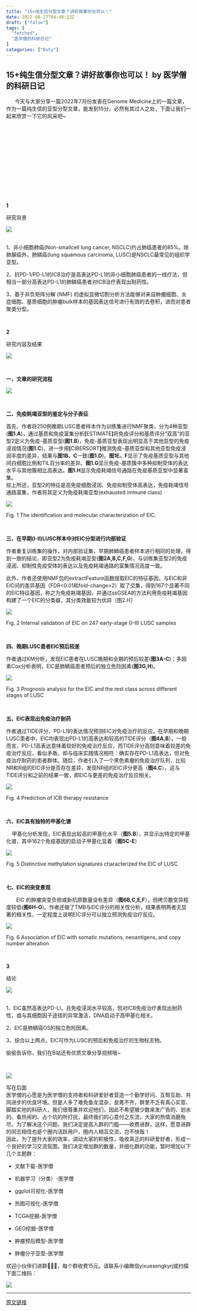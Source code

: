 ```yaml
---
title: "15+纯生信分型文章？讲好故事你也可以！"
date: 2022-08-27T04:40:13Z
draft: ["false"]
tags: [
  "fetched",
  "医学僧的科研日记"
]
categories: ["Duty"]
---
```

15+纯生信分型文章？讲好故事你也可以！ by 医学僧的科研日记
------
<div><p>      今天与大家分享一篇2022年7月份发表在<span>Genome Medicine</span>上的一篇文章，作为一篇纯生信的亚型分型文章，能发到15分，必然有其过人之处，下面让我们一起来欣赏一下它的风采吧~</p><p><br></p><section><iframe data-vidtype="2" data-mpvid="wxv_2522283647215910913" data-cover="http%3A%2F%2Fmmbiz.qpic.cn%2Fmmbiz_jpg%2FeBfvI7Ryx8ecibwFmlPrMsWVPPewyicib70rXSKmYDMvMxKFTszm9yTeWWWkibGNHQ5XhUGFthxKsaHJial5qeSngHA%2F0%3Fwx_fmt%3Djpeg" allowfullscreen="" data-ratio="1.7777777777777777" data-w="1920" data-src="https://mp.weixin.qq.com/mp/readtemplate?t=pages/video_player_tmpl&amp;action=mpvideo&amp;auto=0&amp;vid=wxv_2522283647215910913" frameborder="0"></iframe><br><br></section><section><section powered-by="xiumi.us"><section><section powered-by="xiumi.us"><section><p><strong>1</strong></p></section></section></section><section><section powered-by="xiumi.us"><p>研究背景<br></p></section></section></section></section><section><section powered-by="xiumi.us"><section><img data-ratio="1.1537037" data-src="https://mmbiz.qpic.cn/mmbiz_png/eBfvI7Ryx8eToe4Nt4XyydFdvqEM0Wohu0pL4SUvia3uuPIHzKlyaGJy1NagBK3xAFcx7Nmnn68o6VjPsoAEDlw/640?wx_fmt=png&amp;wxfrom=5&amp;wx_lazy=1&amp;wx_co=1" data-type="png" data-w="1080" src="https://mmbiz.qpic.cn/mmbiz_png/eBfvI7Ryx8eToe4Nt4XyydFdvqEM0Wohu0pL4SUvia3uuPIHzKlyaGJy1NagBK3xAFcx7Nmnn68o6VjPsoAEDlw/640?wx_fmt=png&amp;wxfrom=5&amp;wx_lazy=1&amp;wx_co=1"></section></section><section powered-by="xiumi.us"><br></section></section><p><span>1、<span>非小细胞肺癌(Non-smallcell lung cancer, NSCLC)约占肺癌患者的85%。除肺腺癌外，肺鳞癌(lung squamous carcinoma, LUSC)是NSCLC最常见的组织学亚型。</span></span></p><p><span><span>2、</span><span>抗PD-1/PD-L1的ICB治疗是高表达PD-L1的非小细胞肺癌患者的一线疗法，但相当一部分高表达PD-L1的肺鳞癌患者对ICB治疗表现出耐药性。<br></span></span></p><p><span>3、基于非负矩阵分解 (NMF) 的虚拟显微切割分析方法能够对来自肿瘤细胞、炎症细胞、基质细胞的肿瘤<span>bulk</span>样本的基因表达信号进行有效的去卷积，进而对患者聚类分型。</span><br></p><p><br></p><section><section powered-by="xiumi.us"><section><section powered-by="xiumi.us"><section><p><strong>2</strong></p></section></section></section><section><section powered-by="xiumi.us"><p>研究内容及结果</p></section></section></section></section><section><section powered-by="xiumi.us"><section><img data-ratio="1.1537037" data-src="https://mmbiz.qpic.cn/mmbiz_png/eBfvI7Ryx8eToe4Nt4XyydFdvqEM0Wohu0pL4SUvia3uuPIHzKlyaGJy1NagBK3xAFcx7Nmnn68o6VjPsoAEDlw/640?wx_fmt=png&amp;wxfrom=5&amp;wx_lazy=1&amp;wx_co=1" data-type="png" data-w="1080" src="https://mmbiz.qpic.cn/mmbiz_png/eBfvI7Ryx8eToe4Nt4XyydFdvqEM0Wohu0pL4SUvia3uuPIHzKlyaGJy1NagBK3xAFcx7Nmnn68o6VjPsoAEDlw/640?wx_fmt=png&amp;wxfrom=5&amp;wx_lazy=1&amp;wx_co=1"></section></section></section><p><br></p><p><strong>一、文章的研究流程</strong></p><p><img data-ratio="0.8779220779220779" data-s="300,640" data-src="https://mmbiz.qpic.cn/mmbiz_png/eBfvI7Ryx8ecibwFmlPrMsWVPPewyicib702CKpIQMc9SUNfb7rddlyOTtSxURibrvWqDq7ic5Tct6tYADD7BiaL55ZQ/640?wx_fmt=png" data-type="png" data-w="770" src="https://mmbiz.qpic.cn/mmbiz_png/eBfvI7Ryx8ecibwFmlPrMsWVPPewyicib702CKpIQMc9SUNfb7rddlyOTtSxURibrvWqDq7ic5Tct6tYADD7BiaL55ZQ/640?wx_fmt=png"></p><p><br></p><p><strong>二、免疫耗竭亚型的鉴定与分子表征</strong></p><section><span>首先，作者将250例晚期LUSC患者样本作为训练集进行NMF聚类，分为4种亚型(<strong>图1.A</strong>)，通过基质和免疫富集分析<strong>[</strong>ESTIMATE<strong>]</strong>将免疫评分和基质评分“双高”的亚型2定义为免疫-基质亚型<span>(<strong><span><span>图1</span></span>.B</strong>)</span>，免疫-基质亚型表现出明显高于其他亚型的免疫浸润情况<span><span>(<strong><span>图1</span><span></span><span></span>.C</strong>)</span></span>，进一步用<span><strong>[</strong></span><span></span><span></span><span>CIBERSORT<strong>]</strong></span>推测免疫-基质亚型和其他亚型免疫浸润丰度的差异，结果与<strong><span><span><span><span>图1</span></span></span></span>B、C</strong>一致(<strong><span>图1</span><span><span><span><span></span>.D</span></span></span></strong>)。</span><strong><span><span>图1</span></span><span>E、F</span></strong><span>显示了免疫基质亚型与其他间白细胞比例和TIL百分率的差异。<strong><span>图1.</span>G</strong>显示免疫-基质簇中多种抑制受体的表达水平与其他簇相比高表达。<strong><span>图1.</span>H</strong>显示免疫耗竭信号通路在免疫基质亚型中显著富集。</span></section><section>综上所述，亚型2的特征是高免疫细胞浸润、免疫抑制受体高表达，免疫耗竭信号通路富集，作者将其定义为免疫耗竭亚型(<span>exhausted immune class</span>)<br></section><p><img data-galleryid="" data-ratio="1.2878535773710482" data-s="300,640" data-src="https://mmbiz.qpic.cn/mmbiz_png/eBfvI7Ryx8ecibwFmlPrMsWVPPewyicib7042MxricPicaUftCY835zU17P7AHd785ojXXEXOGmI4HBDiaWkF1Ecib0ibg/640?wx_fmt=png" data-type="png" data-w="1202" src="https://mmbiz.qpic.cn/mmbiz_png/eBfvI7Ryx8ecibwFmlPrMsWVPPewyicib7042MxricPicaUftCY835zU17P7AHd785ojXXEXOGmI4HBDiaWkF1Ecib0ibg/640?wx_fmt=png"></p><p><span>Fig. 1 The identification and molecular characterization of EIC.</span></p><p><span></span><span><br></span><span></span></p><p><strong>三、在早期(I-II)LUSC样本中对EIC分型进行内部验证<br></strong></p><p>作者重复训练集的操作，对内部验证集，早期肺鳞癌患者样本进行相同的处理，得到一致的结论，即亚型2为免疫耗竭亚型(<strong>图2A,B,C,F,G</strong>)，与训练集亚型2的免疫浸润、抑制性免疫受体的表达以及免疫耗竭通路的富集情况高度一致。</p><section>此外，作者还使用NMF包的extractFeature函数提取EIC的特征基因，与EIC和非EIC间的差异基因（FDR&lt;0.01和fold-change&gt;2）取了交集，得到167个显著不同的EIC特征基因，称之为免疫耗竭基因，并通过ssGSEA的方法利用免疫耗竭基因构建了一个EIC的分类器，其分类效能较为优异（图2.H）<br></section><p><img data-galleryid="" data-ratio="0.9926350245499181" data-s="300,640" data-src="https://mmbiz.qpic.cn/mmbiz_png/eBfvI7Ryx8ecibwFmlPrMsWVPPewyicib70drkAXwTm3OarIcicYcZJBN6zzaXWq6bsx1BvrZz8e1OTXCeGuRQ1r6A/640?wx_fmt=png" data-type="png" data-w="1222" src="https://mmbiz.qpic.cn/mmbiz_png/eBfvI7Ryx8ecibwFmlPrMsWVPPewyicib70drkAXwTm3OarIcicYcZJBN6zzaXWq6bsx1BvrZz8e1OTXCeGuRQ1r6A/640?wx_fmt=png"></p><p><span>Fig. 2 Internal validation of EIC on 247 early-stage (I–II) LUSC samples</span></p><p><strong><br></strong></p><p><strong>四、晚期LUSC患者EIC预后较差<br></strong></p><section>作者通过KM分析，发现EIC患者在LUSC晚期和全期的预后较差(<strong><span>图3A-C</span></strong>)；多因素Cox分析表明，EIC是肺鳞癌患者预后的独立危险因素(<strong><span>图3G,H</span></strong>)。<br></section><p><img data-galleryid="" data-ratio="1.165432098765432" data-s="300,640" data-src="https://mmbiz.qpic.cn/mmbiz_png/eBfvI7Ryx8ecibwFmlPrMsWVPPewyicib70xGDUhTMRwAPGhc4603lFglNL21Iiad2MpbE0K22SebEB49JBibUiboyVg/640?wx_fmt=png" data-type="png" data-w="1215" src="https://mmbiz.qpic.cn/mmbiz_png/eBfvI7Ryx8ecibwFmlPrMsWVPPewyicib70xGDUhTMRwAPGhc4603lFglNL21Iiad2MpbE0K22SebEB49JBibUiboyVg/640?wx_fmt=png"></p><p><span>Fig. 3 Prognosis analysis for the EIC and the rest class across different stages of LUSC</span></p><p><strong><br></strong></p><p><strong>五、EIC表现出免疫治疗耐药<br></strong></p><section>作者通过TIDE评分、PD-L1的表达情况预测EIC对免疫治疗的反应。在早期和晚期LUSC患者中，EIC均表现出PD-L1的高表达和较高的TIDE评分（<strong>图4A,B</strong>）。一般而言，PD-L1高表达意味着较好的免疫治疗反应，而TIDE评分高则意味着较差的免疫治疗反应，看似矛盾，却与临床实践情况相符：确实存在PD-L1高表达，但对免疫治疗耐药的患者群体。随后，作者引入了一个黑色素瘤的免疫治疗队列，比较NR和R组的EIC评分是否存在差异，发现NR组的EIC评分更高（<strong>图4.C</strong>），这与TIDE评分和之前的结果一致，即EIC与更差的免疫治疗反应相关。<br></section><p><img data-galleryid="" data-ratio="1.2975124378109453" data-s="300,640" data-src="https://mmbiz.qpic.cn/mmbiz_png/eBfvI7Ryx8ecibwFmlPrMsWVPPewyicib70DJhIyppHx39zxlWekicyeQ3ibaswwlOFk6qPrY1KCGZbiaiaoT60kn6nvA/640?wx_fmt=png" data-type="png" data-w="1005" src="https://mmbiz.qpic.cn/mmbiz_png/eBfvI7Ryx8ecibwFmlPrMsWVPPewyicib70DJhIyppHx39zxlWekicyeQ3ibaswwlOFk6qPrY1KCGZbiaiaoT60kn6nvA/640?wx_fmt=png"></p><p><span>Fig. 4 Prediction of ICB therapy resistance</span><br></p><p><br><span></span></p><p><strong>六、EIC具有独特的甲基化谱</strong></p><p>    甲基化分析发现，EIC表现出较高的甲基化水平（<strong>图5.B</strong>），并显示出特定的甲基化谱，其中162个免疫基因的启动子甲基化显着（<strong>图5C-E</strong>）</p><p><img data-galleryid="" data-ratio="1.048551292090838" data-s="300,640" data-src="https://mmbiz.qpic.cn/mmbiz_png/eBfvI7Ryx8ecibwFmlPrMsWVPPewyicib706xlWLAy1q120bPqQib7IGPprBOibkWehHlwc1PDnI8w3fDK9vs2VwIVQ/640?wx_fmt=png" data-type="png" data-w="1277" src="https://mmbiz.qpic.cn/mmbiz_png/eBfvI7Ryx8ecibwFmlPrMsWVPPewyicib706xlWLAy1q120bPqQib7IGPprBOibkWehHlwc1PDnI8w3fDK9vs2VwIVQ/640?wx_fmt=png"></p><p><span>Fig. 5 Distinctive methylation signatures characterized the EIC of LUSC<br></span></p><p><br></p><p><strong>七、EIC的突变景观</strong></p><p>       EIC 的肿瘤突变负担或新抗原数量没有差异（<strong>图6B,C,E,F</strong>），但拷贝数变异程度较低(<strong>图6H-O</strong>)。作者还做了TMB与EIC评分的相关性分析，结果表明两者无显著的相关性，一定程度上说明EIC评分可以独立预测免疫治疗反应。</p><p><img data-galleryid="" data-ratio="1.3103103103103102" data-s="300,640" data-src="https://mmbiz.qpic.cn/mmbiz_png/eBfvI7Ryx8ecibwFmlPrMsWVPPewyicib70O84c0ceC06gFMPBCKuiaiaBRJXjt2e3BGwWAUjuIvut1IOq9jQAeZAVA/640?wx_fmt=png" data-type="png" data-w="999" src="https://mmbiz.qpic.cn/mmbiz_png/eBfvI7Ryx8ecibwFmlPrMsWVPPewyicib70O84c0ceC06gFMPBCKuiaiaBRJXjt2e3BGwWAUjuIvut1IOq9jQAeZAVA/640?wx_fmt=png"></p><p><span>Fig. 6 Association of EIC with somatic mutations, neoantigens, and copy number alteration</span><br></p><p><br></p><section><section powered-by="xiumi.us"><section><section powered-by="xiumi.us"><section><p><strong>3</strong></p></section></section></section><section><section powered-by="xiumi.us"><p>结论</p></section></section></section></section><section><section powered-by="xiumi.us"><section><img data-ratio="1.1537037" data-src="https://mmbiz.qpic.cn/mmbiz_png/eBfvI7Ryx8eToe4Nt4XyydFdvqEM0Wohu0pL4SUvia3uuPIHzKlyaGJy1NagBK3xAFcx7Nmnn68o6VjPsoAEDlw/640?wx_fmt=png&amp;wxfrom=5&amp;wx_lazy=1&amp;wx_co=1" data-type="png" data-w="1080" src="https://mmbiz.qpic.cn/mmbiz_png/eBfvI7Ryx8eToe4Nt4XyydFdvqEM0Wohu0pL4SUvia3uuPIHzKlyaGJy1NagBK3xAFcx7Nmnn68o6VjPsoAEDlw/640?wx_fmt=png&amp;wxfrom=5&amp;wx_lazy=1&amp;wx_co=1"></section></section><section powered-by="xiumi.us"><section><br></section></section></section><p>1、EIC虽然高表达PD-LI，且免疫浸润水平较高，但对ICB免疫治疗表现出耐药性，或与其细胞因子途径的异常激活，DNA启动子高甲基化相关。</p><p>2、EIC是肺鳞癌OS的独立危险因素。</p><p>3、综合以上两点，EIC可作为LUSC的预后和免疫治疗的生物标志物。</p><section powered-by="xiumi.us"><section><p powered-by="xiumi.us">偷偷告诉你，我们在B站还有优质文章分享视频哦~</p></section></section><p><br></p><p><img data-galleryid="" data-ratio="1" data-s="300,640" data-src="https://mmbiz.qpic.cn/mmbiz_jpg/eBfvI7Ryx8dq0dfzEn2ZkpYSViaiawygHY6Wc8hegEdr8owbTWrh9hyzXoyZA6Rytr6x7QibL0d6VhBgajP6X9kAg/640?wx_fmt=jpeg" data-type="jpeg" data-w="960" src="https://mmbiz.qpic.cn/mmbiz_jpg/eBfvI7Ryx8dq0dfzEn2ZkpYSViaiawygHY6Wc8hegEdr8owbTWrh9hyzXoyZA6Rytr6x7QibL0d6VhBgajP6X9kAg/640?wx_fmt=jpeg"></p><section>写在后面</section><section>医学僧的心愿是为医学僧的支持者和科研爱好者营造一个勤学好问、互帮互助、共同进步的优良环境。但是人多了难免鱼龙混杂，良莠不齐，群里不乏有真心实意、脚踏实地的科研人，我们很尊重并欢迎他们，因此不希望被少数来发广告的、划水的、看热闹的、占个坑的所打扰，最终我们的心意付之东流，大家的热情消磨殆尽。为了解决这个问题，我们决定提高入群的门槛——收费进群，这样，愿意进群的同志相信也是个圈内活跃用户，圈内人相互交流，岂不快哉！</section><section>因此，为了提升大家的效率，调动大家的积极性，吸收真正的科研爱好者，形成一个良好的学习交流氛围，我们决定增加群的数量，并细化群的功能，暂时增加以下几个主题群：</section><ul><li><p>文献下载-医学僧</p></li><li><p>机器学习（分类）-医学僧</p></li><li><p>ggplot可视化-医学僧</p></li><li><p>热图可视化-医学僧</p></li><li><p>TCGA挖掘-医学僧</p></li><li><p>GEO挖掘-医学僧</p></li><li><p>肿瘤预后模型-医学僧</p></li><li><p>肿瘤分子亚型-医学僧</p></li></ul><p>欢迎小伙伴们进群👏👏👏，每个群收费15元。请联系小编微信yixuesengkyrj或扫描下面二维码：</p><p><img data-galleryid="" data-ratio="0.8407407407407408" data-s="300,640" data-src="https://mmbiz.qpic.cn/mmbiz_jpg/eBfvI7Ryx8eToe4Nt4XyydFdvqEM0WohEpzTSD45q9Xib8zpEq7kGgVBYh9AMdPvXJNOZAVz3MgrRJAKKfzxIWQ/640?wx_fmt=jpeg&amp;wxfrom=5&amp;wx_lazy=1&amp;wx_co=1" data-type="jpeg" data-w="1080" src="https://mmbiz.qpic.cn/mmbiz_jpg/eBfvI7Ryx8eToe4Nt4XyydFdvqEM0WohEpzTSD45q9Xib8zpEq7kGgVBYh9AMdPvXJNOZAVz3MgrRJAKKfzxIWQ/640?wx_fmt=jpeg&amp;wxfrom=5&amp;wx_lazy=1&amp;wx_co=1"></p></div>  
<hr>
<a href="https://mp.weixin.qq.com/s/3oJll69icjMRumczUYlJLA",target="_blank" rel="noopener noreferrer">原文链接</a>
